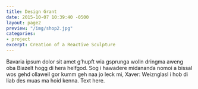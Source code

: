 ```yaml
---
title: Design Grant
date: 2015-10-07 10:39:40 -0500
layout: page2
preview: "/img/shop2.jpg"
categories:
- project
excerpt: Creation of a Reactive Sculpture
---
```



Bavaria ipsum dolor sit amet g’hupft wia gsprunga wolln dringma aweng oba Biazelt hogg di hera helfgod. Sog i hawadere midananda nomoi a bissal wos gehd ollaweil gor kumm geh naa jo leck mi, Xaver: Weiznglasl i hob di liab des muas ma hoid kenna. Text here.